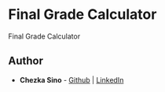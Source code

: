 # Final Grade Calculator
Final Grade Calculator

## Author
* **Chezka Sino** - [Github](https://github.com/chezka-sino) | [LinkedIn](https://www.linkedin.com/in/chezka-sino/)
